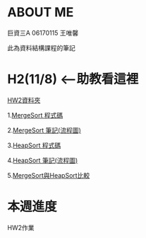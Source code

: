 # ABOUT ME
巨資三A 06170115 王唯馨

此為資料結構課程的筆記

# H2(11/8) <--助教看這裡

[HW2資料夾](https://github.com/wangweihsin/learning-note/tree/master/HW2)

1.[MergeSort 程式碼](https://github.com/wangweihsin/learning-note/blob/master/HW2/merge_sort_06170115.py)

2.[MergeSort 筆記(流程圖)](https://nbviewer.jupyter.org/github/wangweihsin/learning-note/blob/master/HW2/merge%20sort%E7%AD%86%E8%A8%98.ipynb)

3.[HeapSort 程式碼](https://github.com/wangweihsin/learning-note/blob/master/HW2/heap_sort_06170115.py)

4.[HeapSort 筆記(流程圖)](https://nbviewer.jupyter.org/github/wangweihsin/learning-note/blob/master/HW2/HeapSort%20%E7%AD%86%E8%A8%98.ipynb)

5.[MergeSort與HeapSort比較](https://nbviewer.jupyter.org/github/wangweihsin/learning-note/blob/master/HW2/merge%20sort%E8%88%87heap%20sort%E6%AF%94%E8%BC%83.ipynb)

# 本週進度

HW2作業

